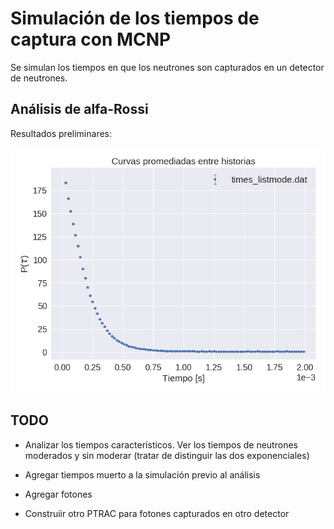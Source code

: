 
# Simulación de los tiempos de captura con MCNP

Se simulan los tiempos en que los neutrones son capturados en un detector de neutrones.

## Análisis de alfa-Rossi

Resultados preliminares:

![Distribución de alfa-Rossi](RAD.png)


## TODO

  * Analizar los tiempos característicos. Ver los tiempos de neutrones moderados y sin moderar (tratar de distinguir las dos exponenciales)

  * Agregar tiempos muerto a la simulación previo al análisis

  * Agregar fotones 

  * Construiir otro PTRAC para fotones capturados en otro detector
